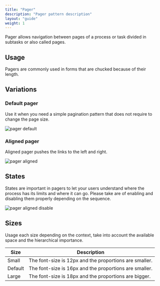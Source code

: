```yaml
---
title: "Pager"
description: "Pager pattern description"
layout: "guide"
weight: 1
---
```


Pager allows navigation between pages of a process or task divided in subtasks or also called pages.

## Usage

Pagers are commonly used in forms that are chucked because of their length.

## Variations

### Default pager

Use it when you need a simple pagination pattern that does not require to change the page size.

![pager default](../../../images/pagerDefault.png)

### Aligned pager

Aligned pager pushes the links to the left and right.

![pager aligned](../../../images/pagerAligned.png)

## States

States are important in pagers to let your users understand where the process has its limits and where it can go. Please take are of enabling and disabling them properly depending on the sequence.

![pager aligned disable](../../../images/pagerAlignedDisable.png)

## Sizes

Usage each size depending on the context, take into account the available space and the hierarchical importance.

| Size | Description |
| ---- | ----------- |
| Small | The font-size is 12px and the proportions are smaller. |
| Default | The font-size is 16px and the proportions are smaller. |
| Large | The font-size is 18px and the proportions are bigger. |
